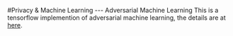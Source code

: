 #Privacy & Machine Learning --- Adversarial Machine Learning
This is a tensorflow implemention of adversarial machine learning, the details are at [here]().
